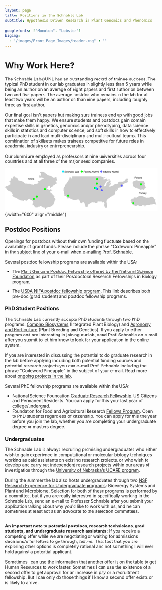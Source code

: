 ```yaml
---
layout: page
title: Positions in the Schnable Lab
subtitle: Hypothesis Driven Research in Plant Genomics and Phenomics

googlefonts: ["Monoton", "Lobster"]
bigimg:
  - "/images/Front_Page_Images/header.png" : ""
---
```


# Why Work Here?

The Schnable Lab@UNL has an outstanding record of trainee success. The typical PhD student in our lab graduates in slightly less than 5 years while being an author on an average of eight papers and first author on between two and five papers. The average postdoc who remains in the lab for at least two years will be an author on than nine papers, including roughly three as first author.
<br><br>
Our final goal isn't papers but making sure trainees end up with good jobs that make them happy. We ensure students and postdocs gain domain expertise skills in genetics, genomics and/or phenotyping, data science skills in statistics and computer science, and soft skills in how to effectively participate in and lead multi-disciplinary and multi-cultural teams. This combination of skillsets makes trainees competitive for future roles in academia, industry or entrepreneurship.
<br><br>
Our alumni are employed as professors at nine universities across four countries and at all three of the major seed companies.

![Alumni](/images/Alumni.png){:width="600" align="middle"}

## Postdoc Positions

Openings for postdocs without their own funding fluctuate based on the availability of grant funds. Please include the phrase "Codeword Pineapple" in the subject line of your e-mail [when e-mailing Prof. Schnable](https://agronomy.unl.edu/schnable).
<br><br>
Several postdoc fellowship programs are available within the USA:

* The [Plant Genome Postdoc Fellowship offered by the National Science Foundation](https://new.nsf.gov/funding/opportunities/postdoctoral-research-fellowships-biology-prfb) as part of their Postdoctoral Research Fellowships in Biology program.

* The [USDA NIFA postdoc fellowship program](https://www.nifa.usda.gov/sites/default/files/resources/FY-2020-EWD-FAQ-Predocs-Postdocs.pdf). This link describes both pre-doc (grad student) and postdoc fellowship programs.

### PhD Student Positions

The Schnable Lab currently accepts PhD students through two PhD programs: [Complex Biosystems](https://cbio.unl.edu/) (Integrated Plant Biology) and [Agronomy and Horticulture](https://agronomy.unl.edu/graduate-programs) (Plant Breeding and Genetics). If you apply to either program and are interesting in joining our lab, send Prof. Schnable an e-mail after you submit to let him know to look for your application in the online system.
<br><br>
If you are interested in discussing the potential to do graduate research in the lab before applying including both potential funding sources and potential research projects you can e-mail Prof. Schnable including the phrase "Codeword Pineapple" in the subject of your e-mail. Read more about [ongoing projects in the lab](/research/).
<br><br>
Several PhD fellowship programs are available within the USA:
* National Science Foundation [Graduate Research Fellowship](https://www.nsfgrfp.org/). US Citizens and Permanent Residents. You can apply for this your last year of college/undergrad.
* Foundation for Food and Agricultural Research [Fellows Program](https://ffarfellows.org/). Open to PhD students regardless of citzenship. You can apply for this the year before you join the lab, whether you are completing your undergraduate degree or masters degree.

### Undergraduates

The Schnable Lab is always recruiting promising undergraduates who either wish to gain experience in computational or molecular biology techniques working as paid assistants on existing research projects, or who wish to develop and carry out independent research projects within our areas of investigation through the [University of Nebraska's UCARE program](https://ucare.unl.edu/apply-ucare).
<br><br>
During the summer the lab also hosts undergraduates through two [NSF Research Experience for Undergraduate programs](https://www.unl.edu/summerprogram/home): Bioenergy Systems and Plant and Microbiome. Selection for both of these programs is performed by a committee, but if you are really interested in specifically working in the Schnable Lab, send an e-mail to Professor Schnable after you submit your application talking about why you'd like to work with us, and he can sometimes at least act as an advocate to the selection committees.
<br><br>

**An important note to potential postdocs, research technicians, grad students, and undergraduate research assistants:** If you receive a competing offer while we are negotiating or waiting for admissions decisions/offer letters to go through, *tell me.* That fact that you are exploring other options is completely rational and not something I will ever hold against a potential applicant.
<br><br>Sometimes I can use the information that another offer is on the table to get Human Resources to work faster. Sometimes I can use the existence of a second offer to get approval for an increase in pay or a recruitment fellowship. But I can only do those things if I know a second offer exists or is likely to arrive.
